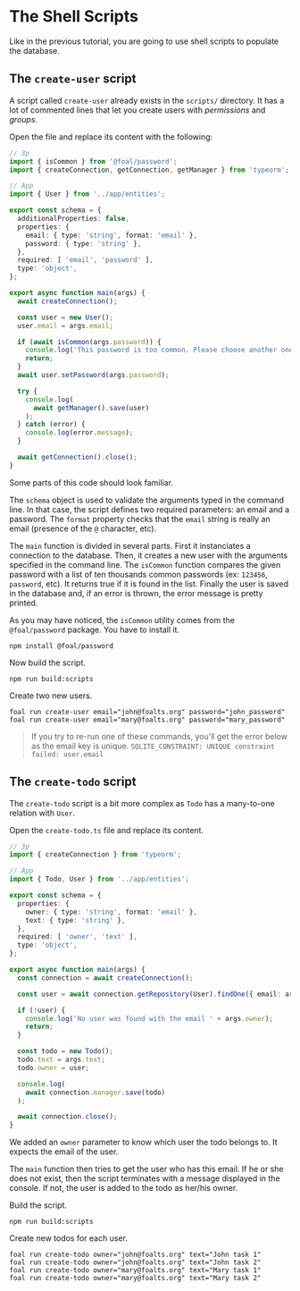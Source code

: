 # The Shell Scripts

Like in the previous tutorial, you are going to use shell scripts to populate the database.

## The `create-user` script

A script called `create-user` already exists in the `scripts/` directory. It has a lot of commented lines that let you create users with _permissions_ and _groups_.

Open the file and replace its content with the following:

```typescript
// 3p
import { isCommon } from '@foal/password';
import { createConnection, getConnection, getManager } from 'typeorm';

// App
import { User } from '../app/entities';

export const schema = {
  additionalProperties: false,
  properties: {
    email: { type: 'string', format: 'email' },
    password: { type: 'string' },
  },
  required: [ 'email', 'password' ],
  type: 'object',
};

export async function main(args) {
  await createConnection();

  const user = new User();
  user.email = args.email;

  if (await isCommon(args.password)) {
    console.log('This password is too common. Please choose another one.');
    return;
  }
  await user.setPassword(args.password);

  try {
    console.log(
      await getManager().save(user)
    );
  } catch (error) {
    console.log(error.message);
  }

  await getConnection().close();
}
```

Some parts of this code should look familiar.

The `schema` object is used to validate the arguments typed in the command line. In that case, the script defines two required parameters: an email and a password. The `format` property checks that the `email` string is really an email \(presence of the `@` character, etc\).

The `main` function is divided in several parts. First it instanciates a connection to the database. Then, it creates a new user with the arguments specified in the command line. The `isCommon` function compares the given password with a list of ten thousands common passwords \(ex: `123456`, `password`, etc\). It returns true if it is found in the list. Finally the user is saved in the database and, if an error is thrown, the error message is pretty printed.

As you may have noticed, the `isCommon` utility comes from the `@foal/password` package. You have to install it.

```text
npm install @foal/password
```

Now build the script.

```text
npm run build:scripts
```

Create two new users.

```text
foal run create-user email="john@foalts.org" password="john_password"
foal run create-user email="mary@foalts.org" password="mary_password"
```

> If you try to re-run one of these commands, you'll get the error below as the email key is unique. `SQLITE_CONSTRAINT: UNIQUE constraint failed: user.email`

## The `create-todo` script

The `create-todo` script is a bit more complex as `Todo` has a many-to-one relation with `User`.

Open the `create-todo.ts` file and replace its content.

```typescript
// 3p
import { createConnection } from 'typeorm';

// App
import { Todo, User } from '../app/entities';

export const schema = {
  properties: {
    owner: { type: 'string', format: 'email' },
    text: { type: 'string' },
  },
  required: [ 'owner', 'text' ],
  type: 'object',
};

export async function main(args) {
  const connection = await createConnection();

  const user = await connection.getRepository(User).findOne({ email: args.owner });

  if (!user) {
    console.log('No user was found with the email ' + args.owner);
    return;
  }

  const todo = new Todo();
  todo.text = args.text;
  todo.owner = user;

  console.log(
    await connection.manager.save(todo)
  );

  await connection.close();
}
```

We added an `owner` parameter to know which user the todo belongs to. It expects the email of the user.

The `main` function then tries to get the user who has this email. If he or she does not exist, then the script terminates with a message displayed in the console. If not, the user is added to the todo as her/his owner.

Build the script.

```text
npm run build:scripts
```

Create new todos for each user.

```text
foal run create-todo owner="john@foalts.org" text="John task 1"
foal run create-todo owner="john@foalts.org" text="John task 2"
foal run create-todo owner="mary@foalts.org" text="Mary task 1"
foal run create-todo owner="mary@foalts.org" text="Mary task 2"
```

